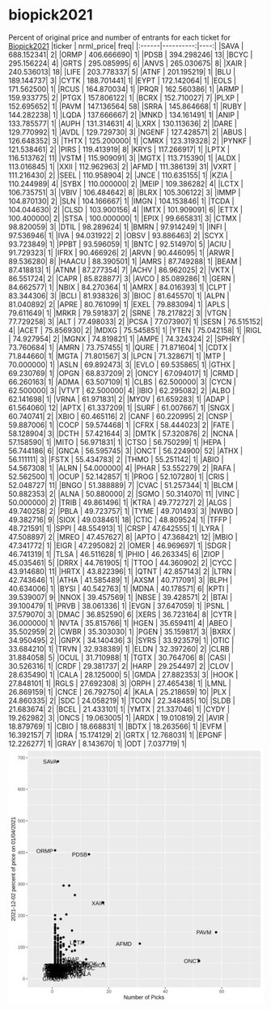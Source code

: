 # biopick2021
Percent of original price and number of entrants for each ticket for [Biopick2021](https://twitter.com/hashtag/Biopick2021)
|ticker | nrml_price| freq|
|:------|----------:|----:|
|SAVA   | 688.152341|    2|
|ORMP   | 406.666690|    1|
|PDSB   | 394.298246|   13|
|BCYC   | 295.156224|    4|
|GRTS   | 295.085995|    6|
|ANVS   | 265.030675|    8|
|XAIR   | 240.536013|   18|
|LIFE   | 203.778337|    5|
|ATNF   | 201.195219|    1|
|BLU    | 189.144737|    3|
|CYTK   | 188.701441|    1|
|EYPT   | 172.142064|    1|
|EOLS   | 171.562500|    1|
|RCUS   | 164.870034|    1|
|PRQR   | 162.560386|    1|
|ARMP   | 159.933775|    2|
|PTGX   | 157.806122|    1|
|BCRX   | 152.710027|    7|
|PLXP   | 152.695652|    1|
|PAVM   | 147.136564|   58|
|SRRA   | 145.864668|    1|
|RUBY   | 144.282238|    1|
|LQDA   | 137.666667|    2|
|MNKD   | 134.161491|    1|
|ANIP   | 133.785577|    1|
|AUPH   | 131.314631|    4|
|LXRX   | 130.113636|    2|
|DARE   | 129.770992|    1|
|AVDL   | 129.729730|    3|
|NGENF  | 127.428571|    2|
|ABUS   | 126.648352|    3|
|THTX   | 125.200000|    1|
|CMRX   | 123.319328|    2|
|PYNKF  | 121.538461|    2|
|PIRS   | 119.413919|    8|
|KRYS   | 117.266917|    1|
|LPTX   | 116.513762|   11|
|VSTM   | 115.909091|    3|
|MGTX   | 113.715390|    1|
|ALDX   | 113.016845|    1|
|XXII   | 112.962963|    2|
|AFMD   | 111.386139|   31|
|VXRT   | 111.216430|    2|
|SEEL   | 110.958904|    2|
|JNCE   | 110.635155|    1|
|KZIA   | 110.244989|    4|
|SYBX   | 110.000000|    2|
|MEIP   | 109.386282|    4|
|LCTX   | 106.735751|    3|
|VBIV   | 106.484642|    8|
|BLRX   | 105.306122|    3|
|IMMP   | 104.870130|    2|
|SLN    | 104.166667|    1|
|IMGN   | 104.153846|    1|
|TCDA   | 104.044630|    2|
|CLSD   | 103.900156|    4|
|IMTX   | 101.909091|    6|
|ETTX   | 100.400000|    2|
|STSA   | 100.000000|    1|
|EPIX   |  99.665831|    3|
|CTMX   |  98.820059|    3|
|DTIL   |  98.289624|    1|
|BMRN   |  97.914249|    1|
|INFI   |  97.536946|    1|
|IVA    |  94.031922|    2|
|OBSV   |  93.886463|    2|
|SCYX   |  93.723849|    1|
|PPBT   |  93.596059|    1|
|BNTC   |  92.514970|    5|
|ACIU   |  91.729323|    1|
|IFRX   |  90.466926|    2|
|ARVN   |  90.446095|    1|
|ARWR   |  89.536280|    8|
|HAACU  |  88.390501|    1|
|AMRS   |  87.749288|    1|
|BEAM   |  87.418813|    1|
|ATNM   |  87.277354|    7|
|ACHV   |  86.962025|    2|
|VKTX   |  86.551724|    2|
|CAPR   |  85.828877|    3|
|AVCO   |  85.089286|    1|
|GERN   |  84.662577|    1|
|NBIX   |  84.270364|    1|
|AMRX   |  84.016393|    1|
|CLPT   |  83.344306|    3|
|BCLI   |  81.938326|    3|
|BIOC   |  81.645570|    1|
|ALPN   |  81.040892|    2|
|APRE   |  80.761099|    1|
|EXEL   |  79.883094|    1|
|APLS   |  79.611649|    1|
|MRKR   |  79.591837|    2|
|SRNE   |  78.217822|    3|
|VTGN   |  77.729258|    3|
|ALT    |  77.498033|    2|
|PCSA   |  77.073907|    1|
|SESN   |  76.515152|    4|
|ACET   |  75.856930|    2|
|MDXG   |  75.545851|    1|
|YTEN   |  75.042158|    1|
|RIGL   |  74.927954|    2|
|MGNX   |  74.819821|    1|
|AMPE   |  74.324324|    2|
|SPHRY  |  73.760684|    1|
|AMRN   |  73.757455|    1|
|QURE   |  71.871604|    1|
|CDTX   |  71.844660|    1|
|MGTA   |  71.801567|    3|
|LPCN   |  71.328671|    1|
|MTP    |  70.000000|    1|
|ASLN   |  69.892473|    3|
|EVLO   |  69.535865|    1|
|GTHX   |  69.230769|    1|
|OPGN   |  68.837209|    2|
|ONCY   |  67.094017|    1|
|CRMD   |  66.260163|    1|
|ADMA   |  63.507109|    1|
|CLBS   |  62.500000|    3|
|CYCN   |  62.500000|    3|
|VTVT   |  62.500000|    4|
|IBIO   |  62.295082|    2|
|ALBO   |  62.141698|    1|
|VRNA   |  61.971831|    2|
|MYOV   |  61.659283|    1|
|ADAP   |  61.564060|   12|
|APTX   |  61.337209|    1|
|SURF   |  61.007667|    1|
|SNGX   |  60.740741|    2|
|XBIO   |  60.465116|    2|
|CANF   |  60.220995|    2|
|CNSP   |  59.887006|    1|
|COCP   |  59.574468|    1|
|CFRX   |  58.444023|    2|
|FATE   |  58.128904|    3|
|DCTH   |  57.421644|    3|
|DMTK   |  57.320876|    2|
|NCNA   |  57.158590|    1|
|MITO   |  56.971831|    1|
|CTSO   |  56.750299|    1|
|HEPA   |  56.744186|    6|
|GNCA   |  56.595745|    3|
|ONCT   |  56.224900|   52|
|ATHX   |  56.111111|    3|
|FSTX   |  55.434783|    2|
|THMO   |  55.251142|    1|
|ABIO   |  54.567308|    1|
|ALRN   |  54.000000|    4|
|PHAR   |  53.552279|    2|
|RAFA   |  52.562500|    1|
|OCUP   |  52.142857|    1|
|PROG   |  52.107280|    1|
|CRIS   |  52.048727|   11|
|BNGO   |  51.388889|    7|
|CVAC   |  51.257344|    1|
|BLCM   |  50.882353|    2|
|ALNA   |  50.880000|    2|
|SGMO   |  50.314070|   11|
|VINC   |  50.000000|    2|
|TRIB   |  49.861496|    1|
|KTRA   |  49.772727|    2|
|ALGS   |  49.740258|    2|
|PBLA   |  49.723757|    1|
|TYME   |  49.701493|    3|
|NWBO   |  49.382716|    9|
|SIOX   |  49.038461|   18|
|CTIC   |  48.809524|    1|
|TFFP   |  48.721591|    1|
|SPPI   |  48.554913|    1|
|CRSP   |  47.642555|    1|
|LYRA   |  47.508897|    2|
|MREO   |  47.457627|    8|
|APTO   |  47.368421|   12|
|MBIO   |  47.341772|    1|
|EIGR   |  47.295082|    2|
|OMER   |  46.969697|    1|
|SDGR   |  46.741319|    1|
|TLSA   |  46.511628|    1|
|PHIO   |  46.263345|    6|
|ZIOP   |  45.035461|    5|
|DRRX   |  44.761905|    1|
|TTOO   |  44.360902|    2|
|CYCC   |  43.914680|   11|
|HRTX   |  43.822396|    1|
|QTNT   |  42.857143|    2|
|LTRN   |  42.743646|    1|
|ATHA   |  41.585489|    1|
|AXSM   |  40.717091|    3|
|BLPH   |  40.634006|    1|
|BYSI   |  40.542763|    1|
|MDNA   |  40.178571|    6|
|KPTI   |  39.539007|    9|
|NNOX   |  39.457569|    1|
|NBSE   |  39.428571|    2|
|BTAI   |  39.100479|    1|
|PRVB   |  38.061336|    1|
|EVGN   |  37.647059|    1|
|PSNL   |  37.579070|    3|
|DMAC   |  36.852590|    6|
|XERS   |  36.723164|    8|
|CYTR   |  36.000000|    1|
|NVTA   |  35.815766|    1|
|HGEN   |  35.659411|    4|
|ABEO   |  35.502959|    2|
|CWBR   |  35.303030|    1|
|PGEN   |  35.159817|    3|
|BXRX   |  34.950495|    2|
|GNPX   |  34.140436|    3|
|SYRS   |  33.923579|    1|
|OTIC   |  33.684210|    1|
|TRVN   |  32.938389|    1|
|ELDN   |  32.397260|    2|
|CLRB   |  31.884058|    5|
|OCUL   |  31.710988|    1|
|TGTX   |  30.764706|    8|
|CASI   |  30.526316|    1|
|CRDF   |  29.381737|    2|
|HARP   |  29.254497|    2|
|CLOV   |  28.635490|    1|
|CALA   |  28.125000|    5|
|GMDA   |  27.882353|    3|
|HOOK   |  27.848101|    1|
|RGLS   |  27.692308|    3|
|ORPH   |  27.465438|    1|
|LMNL   |  26.869159|    1|
|CNCE   |  26.792750|    4|
|KALA   |  25.218659|   10|
|PLX    |  24.860335|    2|
|SDC    |  24.058219|    1|
|TCON   |  22.348485|   10|
|SLDB   |  21.683674|    2|
|BCEL   |  21.433101|    1|
|YMTX   |  21.337046|    1|
|CYDY   |  19.262982|    3|
|ONCS   |  19.063005|    1|
|ARDX   |  19.010819|    2|
|AVIR   |  18.879769|    1|
|CBIO   |  18.668831|    1|
|BDTX   |  18.263566|    1|
|EVFM   |  16.392157|    7|
|IDRA   |  15.174129|    2|
|GRTX   |  12.768031|    1|
|EPGNF  |  12.226277|    1|
|GRAY   |   8.143670|    1|
|ODT    |   7.037719|    1|
![retvspicks](biopicks.png?raw=true)
